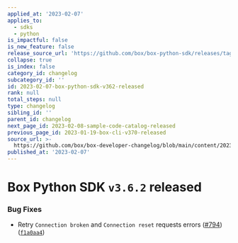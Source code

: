 ```yaml
---
applied_at: '2023-02-07'
applies_to:
  - sdks
  - python
is_impactful: false
is_new_feature: false
release_source_url: 'https://github.com/box/box-python-sdk/releases/tag/v3.6.2'
collapse: true
is_index: false
category_id: changelog
subcategory_id: ''
id: 2023-02-07-box-python-sdk-v362-released
rank: null
total_steps: null
type: changelog
sibling_id: ''
parent_id: changelog
next_page_id: 2023-02-08-sample-code-catalog-released
previous_page_id: 2023-01-19-box-cli-v370-released
source_url: >-
  https://github.com/box/box-developer-changelog/blob/main/content/2023/02-07-box-python-sdk-v362-released.md
published_at: '2023-02-07'
---
```

# Box Python SDK `v3.6.2` released

### Bug Fixes

* Retry `Connection broken` and `Connection reset` requests errors ([#794][1]) ([`f1a0aa4`][2])

[1]: https://github.com/box/box-python-sdk/issues/794

[2]: https://github.com/box/box-python-sdk/commit/f1a0aa434369f06e80654a9f5c4b796100881aa6